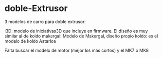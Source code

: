 # doble-Extrusor

3 modelos de carro para doble extrusor:

i3D: modelo de iniciativas3D que incluye en firmware. El diseño es muy similar al de koldo
makergal: Modelo de Makergal, diseño propio
koldo: es el modelo de koldo Astarloa

Falta buscar el modelo de motor (mejor los más cortos) y el MK7 o MK8